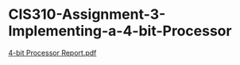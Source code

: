 # CIS310-Assignment-3-Implementing-a-4-bit-Processor
[4-bit Processor Report.pdf](https://github.com/user-attachments/files/19598632/4-bit.Processor.Report.pdf)
